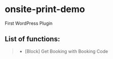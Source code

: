 # onsite-print-demo
First WordPress Plugin  

## List of functions:
> - \[Block\] Get Booking with Booking Code
